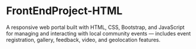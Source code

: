 # FrontEndProject-HTML
A responsive web portal built with HTML, CSS, Bootstrap, and JavaScript for managing and interacting with local community events — includes event registration, gallery, feedback, video, and geolocation features.
